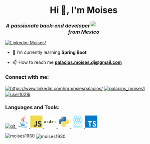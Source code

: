 <h1 align="center">Hi 👋, I'm Moises</h1>

<div>
  <img align='right' src="https://media.giphy.com/media/M9gbBd9nbDrOTu1Mqx/giphy.gif" width="230">
</div>
<em>
<h3 align="center">A passionate back-end developer from Mexico</h3>
</em>

[![Linkedin: Moises!](https://img.shields.io/badge/-Moises!-blue?style=flat-square&logo=Linkedin&logoColor=white&link=https://www.linkedin.com/in/Moises-p-singh/)](https://www.linkedin.com/in/moisespalacios/)

- 🌱 I’m currently learning **Spring Boot**

- 📫 How to reach me **palacios.moises.dj@gmail.com**

<h3 align="left">Connect with me:</h3>
<p align="left">
<a href="" target="blank"><img align="center" src="https://raw.githubusercontent.com/rahuldkjain/github-profile-readme-generator/master/src/images/icons/Social/linked-in-alt.svg" alt="https://www.linkedin.com/in/mosiespalacios/" height="30" width="40" /></a>
<a href="https://www.hackerrank.com/palacios_moises1" target="blank"><img align="center" src="https://raw.githubusercontent.com/rahuldkjain/github-profile-readme-generator/master/src/images/icons/Social/hackerrank.svg" alt="palacios_moises1" height="30" width="40" /></a>
<a href="https://www.leetcode.com/user1028i" target="blank"><img align="center" src="https://raw.githubusercontent.com/rahuldkjain/github-profile-readme-generator/master/src/images/icons/Social/leet-code.svg" alt="user1028i" height="30" width="40" /></a>
</p>

<h3 align="left">Languages and Tools:</h3>
<p align="left"> <a href="https://git-scm.com/" target="_blank" rel="noreferrer"> <img src="https://www.vectorlogo.zone/logos/git-scm/git-scm-icon.svg" alt="git" width="40" height="40"/> </a> <a href="https://www.java.com" target="_blank" rel="noreferrer"> <img src="https://raw.githubusercontent.com/devicons/devicon/master/icons/java/java-original.svg" alt="java" width="40" height="40"/> </a> <a href="https://developer.mozilla.org/en-US/docs/Web/JavaScript" target="_blank" rel="noreferrer"> <img src="https://raw.githubusercontent.com/devicons/devicon/master/icons/javascript/javascript-original.svg" alt="javascript" width="40" height="40"/> </a> <a href="https://nodejs.org" target="_blank" rel="noreferrer"> <img src="https://raw.githubusercontent.com/devicons/devicon/master/icons/nodejs/nodejs-original-wordmark.svg" alt="nodejs" width="40" height="40"/> </a> <a href="https://www.python.org" target="_blank" rel="noreferrer"> <img src="https://raw.githubusercontent.com/devicons/devicon/master/icons/python/python-original.svg" alt="python" width="40" height="40"/> </a> <a href="https://reactjs.org/" target="_blank" rel="noreferrer"> <img src="https://raw.githubusercontent.com/devicons/devicon/master/icons/react/react-original-wordmark.svg" alt="react" width="40" height="40"/> </a> <a href="https://www.typescriptlang.org/" target="_blank" rel="noreferrer"> <img src="https://raw.githubusercontent.com/devicons/devicon/master/icons/typescript/typescript-original.svg" alt="typescript" width="40" height="40"/> </a> </p>

<p><img align="left" src="https://github-readme-stats.vercel.app/api/top-langs?username=moises1930&show_icons=true&theme=dark&locale=en&layout=compact" alt="moises1930" /></p>

<p>&nbsp;<img align="center" src="https://github-readme-stats.vercel.app/api?username=moises1930&show_icons=true&theme=dark&locale=en" alt="moises1930" /></p>

